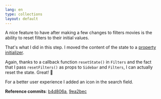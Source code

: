 ```yaml
---
lang: en
type: collections
layout: default
---
```


A nice feature to have after making a few changes to filters movies is the ability to reset filters to their initial values.

That's what I did in this step. I moved the content of the state to a [property initializer](https://babeljs.io/blog/2015/06/07/react-on-es6-plus#property-initializers).

Again, thanks to a callback function `resetState()` in `Filters` and the fact that I pass `resetFilters()` as props to `Sidebar` and `Filters`, I can actually reset the state. Great! 🎊

For a better user experience I added an icon in the search field.

**Reference commits**: [b4d806a](https://github.com/Macxim/eiga/commit/b4d806adc85dc58e5ee2231a4aafc1cfca2d8b48), [9ea2bec](https://github.com/Macxim/eiga/commit/9ea2bec7d3142e1307909632fd1e8ed8e3c46ec1)

